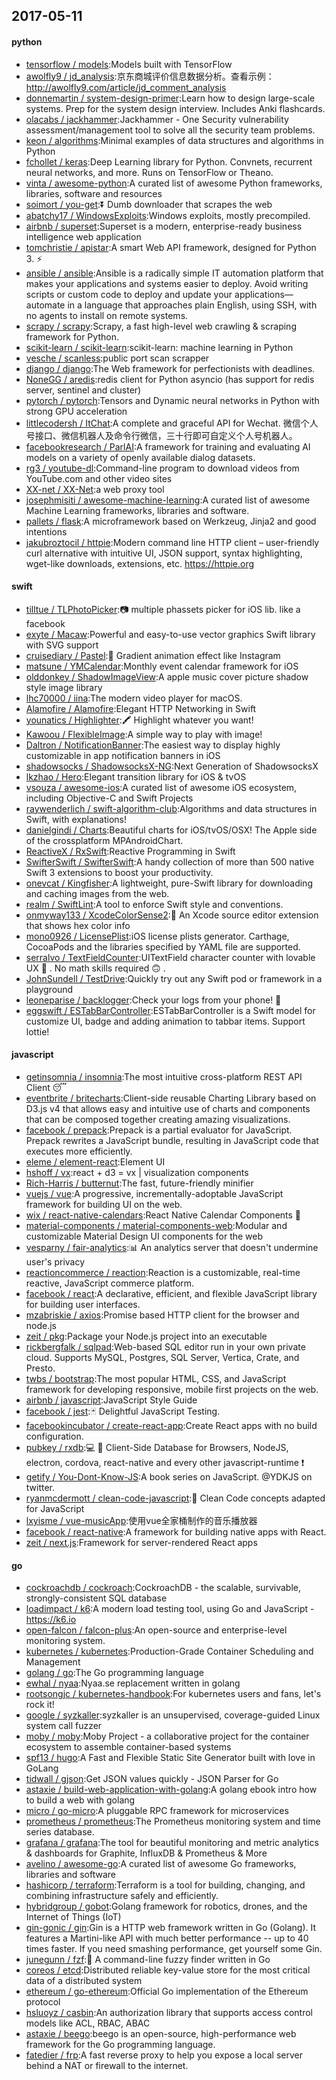 ## 2017-05-11

#### python
* [tensorflow / models](https://github.com/tensorflow/models):Models built with TensorFlow
* [awolfly9 / jd_analysis](https://github.com/awolfly9/jd_analysis):京东商城评价信息数据分析。查看示例： http://awolfly9.com/article/jd_comment_analysis
* [donnemartin / system-design-primer](https://github.com/donnemartin/system-design-primer):Learn how to design large-scale systems. Prep for the system design interview. Includes Anki flashcards.
* [olacabs / jackhammer](https://github.com/olacabs/jackhammer):Jackhammer - One Security vulnerability assessment/management tool to solve all the security team problems.
* [keon / algorithms](https://github.com/keon/algorithms):Minimal examples of data structures and algorithms in Python
* [fchollet / keras](https://github.com/fchollet/keras):Deep Learning library for Python. Convnets, recurrent neural networks, and more. Runs on TensorFlow or Theano.
* [vinta / awesome-python](https://github.com/vinta/awesome-python):A curated list of awesome Python frameworks, libraries, software and resources
* [soimort / you-get](https://github.com/soimort/you-get):⏬ Dumb downloader that scrapes the web
* [abatchy17 / WindowsExploits](https://github.com/abatchy17/WindowsExploits):Windows exploits, mostly precompiled.
* [airbnb / superset](https://github.com/airbnb/superset):Superset is a modern, enterprise-ready business intelligence web application
* [tomchristie / apistar](https://github.com/tomchristie/apistar):A smart Web API framework, designed for Python 3. ⚡️
* [ansible / ansible](https://github.com/ansible/ansible):Ansible is a radically simple IT automation platform that makes your applications and systems easier to deploy. Avoid writing scripts or custom code to deploy and update your applications— automate in a language that approaches plain English, using SSH, with no agents to install on remote systems.
* [scrapy / scrapy](https://github.com/scrapy/scrapy):Scrapy, a fast high-level web crawling & scraping framework for Python.
* [scikit-learn / scikit-learn](https://github.com/scikit-learn/scikit-learn):scikit-learn: machine learning in Python
* [vesche / scanless](https://github.com/vesche/scanless):public port scan scrapper
* [django / django](https://github.com/django/django):The Web framework for perfectionists with deadlines.
* [NoneGG / aredis](https://github.com/NoneGG/aredis):redis client for Python asyncio (has support for redis server, sentinel and cluster)
* [pytorch / pytorch](https://github.com/pytorch/pytorch):Tensors and Dynamic neural networks in Python with strong GPU acceleration
* [littlecodersh / ItChat](https://github.com/littlecodersh/ItChat):A complete and graceful API for Wechat. 微信个人号接口、微信机器人及命令行微信，三十行即可自定义个人号机器人。
* [facebookresearch / ParlAI](https://github.com/facebookresearch/ParlAI):A framework for training and evaluating AI models on a variety of openly available dialog datasets.
* [rg3 / youtube-dl](https://github.com/rg3/youtube-dl):Command-line program to download videos from YouTube.com and other video sites
* [XX-net / XX-Net](https://github.com/XX-net/XX-Net):a web proxy tool
* [josephmisiti / awesome-machine-learning](https://github.com/josephmisiti/awesome-machine-learning):A curated list of awesome Machine Learning frameworks, libraries and software.
* [pallets / flask](https://github.com/pallets/flask):A microframework based on Werkzeug, Jinja2 and good intentions
* [jakubroztocil / httpie](https://github.com/jakubroztocil/httpie):Modern command line HTTP client – user-friendly curl alternative with intuitive UI, JSON support, syntax highlighting, wget-like downloads, extensions, etc. https://httpie.org

#### swift
* [tilltue / TLPhotoPicker](https://github.com/tilltue/TLPhotoPicker):📷 multiple phassets picker for iOS lib. like a facebook
* [exyte / Macaw](https://github.com/exyte/Macaw):Powerful and easy-to-use vector graphics Swift library with SVG support
* [cruisediary / Pastel](https://github.com/cruisediary/Pastel):🎨 Gradient animation effect like Instagram
* [matsune / YMCalendar](https://github.com/matsune/YMCalendar):Monthly event calendar framework for iOS
* [olddonkey / ShadowImageView](https://github.com/olddonkey/ShadowImageView):A apple music cover picture shadow style image library
* [lhc70000 / iina](https://github.com/lhc70000/iina):The modern video player for macOS.
* [Alamofire / Alamofire](https://github.com/Alamofire/Alamofire):Elegant HTTP Networking in Swift
* [younatics / Highlighter](https://github.com/younatics/Highlighter):🖍 Highlight whatever you want!
* [Kawoou / FlexibleImage](https://github.com/Kawoou/FlexibleImage):A simple way to play with image!
* [Daltron / NotificationBanner](https://github.com/Daltron/NotificationBanner):The easiest way to display highly customizable in app notification banners in iOS
* [shadowsocks / ShadowsocksX-NG](https://github.com/shadowsocks/ShadowsocksX-NG):Next Generation of ShadowsocksX
* [lkzhao / Hero](https://github.com/lkzhao/Hero):Elegant transition library for iOS & tvOS
* [vsouza / awesome-ios](https://github.com/vsouza/awesome-ios):A curated list of awesome iOS ecosystem, including Objective-C and Swift Projects
* [raywenderlich / swift-algorithm-club](https://github.com/raywenderlich/swift-algorithm-club):Algorithms and data structures in Swift, with explanations!
* [danielgindi / Charts](https://github.com/danielgindi/Charts):Beautiful charts for iOS/tvOS/OSX! The Apple side of the crossplatform MPAndroidChart.
* [ReactiveX / RxSwift](https://github.com/ReactiveX/RxSwift):Reactive Programming in Swift
* [SwifterSwift / SwifterSwift](https://github.com/SwifterSwift/SwifterSwift):A handy collection of more than 500 native Swift 3 extensions to boost your productivity.
* [onevcat / Kingfisher](https://github.com/onevcat/Kingfisher):A lightweight, pure-Swift library for downloading and caching images from the web.
* [realm / SwiftLint](https://github.com/realm/SwiftLint):A tool to enforce Swift style and conventions.
* [onmyway133 / XcodeColorSense2](https://github.com/onmyway133/XcodeColorSense2):🍉 An Xcode source editor extension that shows hex color info
* [mono0926 / LicensePlist](https://github.com/mono0926/LicensePlist):iOS license plists generator. Carthage, CocoaPods and the libraries specified by YAML file are supported.
* [serralvo / TextFieldCounter](https://github.com/serralvo/TextFieldCounter):UITextField character counter with lovable UX 💖 . No math skills required 🙃 .
* [JohnSundell / TestDrive](https://github.com/JohnSundell/TestDrive):Quickly try out any Swift pod or framework in a playground
* [leoneparise / backlogger](https://github.com/leoneparise/backlogger):Check your logs from your phone! 📲
* [eggswift / ESTabBarController](https://github.com/eggswift/ESTabBarController):ESTabBarController is a Swift model for customize UI, badge and adding animation to tabbar items. Support lottie!

#### javascript
* [getinsomnia / insomnia](https://github.com/getinsomnia/insomnia):The most intuitive cross-platform REST API Client 😴
* [eventbrite / britecharts](https://github.com/eventbrite/britecharts):Client-side reusable Charting Library based on D3.js v4 that allows easy and intuitive use of charts and components that can be composed together creating amazing visualizations.
* [facebook / prepack](https://github.com/facebook/prepack):Prepack is a partial evaluator for JavaScript. Prepack rewrites a JavaScript bundle, resulting in JavaScript code that executes more efficiently.
* [eleme / element-react](https://github.com/eleme/element-react):Element UI
* [hshoff / vx](https://github.com/hshoff/vx):react + d3 = vx | visualization components
* [Rich-Harris / butternut](https://github.com/Rich-Harris/butternut):The fast, future-friendly minifier
* [vuejs / vue](https://github.com/vuejs/vue):A progressive, incrementally-adoptable JavaScript framework for building UI on the web.
* [wix / react-native-calendars](https://github.com/wix/react-native-calendars):React Native Calendar Components 📆
* [material-components / material-components-web](https://github.com/material-components/material-components-web):Modular and customizable Material Design UI components for the web
* [vesparny / fair-analytics](https://github.com/vesparny/fair-analytics):📊 An analytics server that doesn't undermine user's privacy
* [reactioncommerce / reaction](https://github.com/reactioncommerce/reaction):Reaction is a customizable, real-time reactive, JavaScript commerce platform.
* [facebook / react](https://github.com/facebook/react):A declarative, efficient, and flexible JavaScript library for building user interfaces.
* [mzabriskie / axios](https://github.com/mzabriskie/axios):Promise based HTTP client for the browser and node.js
* [zeit / pkg](https://github.com/zeit/pkg):Package your Node.js project into an executable
* [rickbergfalk / sqlpad](https://github.com/rickbergfalk/sqlpad):Web-based SQL editor run in your own private cloud. Supports MySQL, Postgres, SQL Server, Vertica, Crate, and Presto.
* [twbs / bootstrap](https://github.com/twbs/bootstrap):The most popular HTML, CSS, and JavaScript framework for developing responsive, mobile first projects on the web.
* [airbnb / javascript](https://github.com/airbnb/javascript):JavaScript Style Guide
* [facebook / jest](https://github.com/facebook/jest):🃏 Delightful JavaScript Testing.
* [facebookincubator / create-react-app](https://github.com/facebookincubator/create-react-app):Create React apps with no build configuration.
* [pubkey / rxdb](https://github.com/pubkey/rxdb):💻 📱 Client-Side Database for Browsers, NodeJS, electron, cordova, react-native and every other javascript-runtime ❗️
* [getify / You-Dont-Know-JS](https://github.com/getify/You-Dont-Know-JS):A book series on JavaScript. @YDKJS on twitter.
* [ryanmcdermott / clean-code-javascript](https://github.com/ryanmcdermott/clean-code-javascript):🛁 Clean Code concepts adapted for JavaScript
* [lxyisme / vue-musicApp](https://github.com/lxyisme/vue-musicApp):使用vue全家桶制作的音乐播放器
* [facebook / react-native](https://github.com/facebook/react-native):A framework for building native apps with React.
* [zeit / next.js](https://github.com/zeit/next.js):Framework for server-rendered React apps

#### go
* [cockroachdb / cockroach](https://github.com/cockroachdb/cockroach):CockroachDB - the scalable, survivable, strongly-consistent SQL database
* [loadimpact / k6](https://github.com/loadimpact/k6):A modern load testing tool, using Go and JavaScript - https://k6.io
* [open-falcon / falcon-plus](https://github.com/open-falcon/falcon-plus):An open-source and enterprise-level monitoring system.
* [kubernetes / kubernetes](https://github.com/kubernetes/kubernetes):Production-Grade Container Scheduling and Management
* [golang / go](https://github.com/golang/go):The Go programming language
* [ewhal / nyaa](https://github.com/ewhal/nyaa):Nyaa.se replacement written in golang
* [rootsongjc / kubernetes-handbook](https://github.com/rootsongjc/kubernetes-handbook):For kubernetes users and fans, let's rock it!
* [google / syzkaller](https://github.com/google/syzkaller):syzkaller is an unsupervised, coverage-guided Linux system call fuzzer
* [moby / moby](https://github.com/moby/moby):Moby Project - a collaborative project for the container ecosystem to assemble container-based systems
* [spf13 / hugo](https://github.com/spf13/hugo):A Fast and Flexible Static Site Generator built with love in GoLang
* [tidwall / gjson](https://github.com/tidwall/gjson):Get JSON values quickly - JSON Parser for Go
* [astaxie / build-web-application-with-golang](https://github.com/astaxie/build-web-application-with-golang):A golang ebook intro how to build a web with golang
* [micro / go-micro](https://github.com/micro/go-micro):A pluggable RPC framework for microservices
* [prometheus / prometheus](https://github.com/prometheus/prometheus):The Prometheus monitoring system and time series database.
* [grafana / grafana](https://github.com/grafana/grafana):The tool for beautiful monitoring and metric analytics & dashboards for Graphite, InfluxDB & Prometheus & More
* [avelino / awesome-go](https://github.com/avelino/awesome-go):A curated list of awesome Go frameworks, libraries and software
* [hashicorp / terraform](https://github.com/hashicorp/terraform):Terraform is a tool for building, changing, and combining infrastructure safely and efficiently.
* [hybridgroup / gobot](https://github.com/hybridgroup/gobot):Golang framework for robotics, drones, and the Internet of Things (IoT)
* [gin-gonic / gin](https://github.com/gin-gonic/gin):Gin is a HTTP web framework written in Go (Golang). It features a Martini-like API with much better performance -- up to 40 times faster. If you need smashing performance, get yourself some Gin.
* [junegunn / fzf](https://github.com/junegunn/fzf):🌸 A command-line fuzzy finder written in Go
* [coreos / etcd](https://github.com/coreos/etcd):Distributed reliable key-value store for the most critical data of a distributed system
* [ethereum / go-ethereum](https://github.com/ethereum/go-ethereum):Official Go implementation of the Ethereum protocol
* [hsluoyz / casbin](https://github.com/hsluoyz/casbin):An authorization library that supports access control models like ACL, RBAC, ABAC
* [astaxie / beego](https://github.com/astaxie/beego):beego is an open-source, high-performance web framework for the Go programming language.
* [fatedier / frp](https://github.com/fatedier/frp):A fast reverse proxy to help you expose a local server behind a NAT or firewall to the internet.
